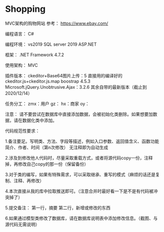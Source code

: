 # Shopping
MVC架构的购物网站
参考：
https://www.ebay.com/

编程语言：
C#

编程环境：
vs2019
SQL server 2019
ASP.NET

框架：
.NET Framework 4.7.2

使用架构：
MVC

插件版本：
ckeditor+Base64图片上传：5 直接用的编译好的ckeditor.js+ckeditor.js.map
boostrap 4.5.3
Microsoft.jQuery.Unobtrusive.Ajax：3.2.6
其余自带的最新版本（截止到2020/12/14）


任务分工：
zmx：用户
gz：
hx：商家
oy：

注意：
请不要尝试在数据库中直接添加数据，会被初始化类删除。如果想要加数据，请在数据化类中添加。

代码规范性要求：

1.备注要足。写明类、方法、字段等描述，例如入口参数、返回值含义、函数功能简介、作者、时间（第n次修改） 无注释即为自动生成

2.涉及到修改他人代码时，尽量采取重载方式，或者将源代码copy一份，注释掉，再修改自己copy的那一份（保留备份）

3.对于类的编写，如果有特殊需求，可以采取继承、重写的模式（麻烦的话还是复制、注释、再修改）

4.本次直接从我的库中拉取推送即可。（注意合并时最好看一下是不是有代码被冲突掉了）

5.提交备注： 第一行，摘要
            第二行，新增或修改的东西

6.如果通过模型类修改了数据库，请在数据库说明表中添加修改信息。（截图、与源代码无需说明）

